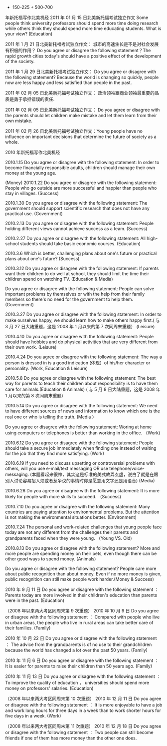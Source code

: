 - 150-225 + 500-700

年新托福写作北美机经
2011 年 01 月 15 日北美新托福考试独立作文
Some people think university professors should spend more time doing research while others think they should spend more time educating students. What is your view?
(Education)

2011 年 1 月 21 日北美新托福考试独立作文：
城市的高速生长是不是对社会发展有积极的作用？
Do you agree or disagree the following statement？The rapid growth cities today's should have a positive effect of the development of the society.

2011 年 1 月 29 日北美新托福考试独立作文：
Do you agree or disagree with the following statement? Because the world is changing so quickly, people now are less happy and less satisfied than people in the past.

2011 年 02 月 05 日北美新托福考试独立作文：
政治领袖跟商业领袖最重要的品质是勇于承担错误的责任.

2011 年 02 月 05 日北美新托福考试独立作文：
Do you agree or disagree with the parents should let children make mistake and let them learn from their own mistake.

2011 年 02 月 26 日北美新托福考试独立作文：Young people have no influence on important decisions that determine the future of society as a whole.

2010 年新托福写作北美机经

2010.1.15
Do you agree or disagree with the following statement: In order to become financially responsible adults, children should manage their own money at the young age.

(Money)
2010.1.22
Do you agree or disagree with the following statement:
People who go outside are more successful and happier than people who stay in villages.
(Success)

2010.1.30
Do you agree or disagree with the following statement:
The government should support scientific research that does not have any practical use.
(Government)

2010.2.13
Do you agree or disagree with the following statement:
People holding different views cannot achieve success as a team.
(Success)

2010.2.27
Do you agree or disagree with the following statement:
All high-school students should take basic economic courses.
(Education)

2010.3.6
Which is better, challenging plans about one's future or practical plans about one's future?
(Success)

2010.3.12
Do you agree or disagree with the following statement: If parents want their children to do
well at school, they should limit the time their children spend on watching TV.
(Education & Media)

Do you agree or disagree with the following statement: People can solve important problems by themselves or with the help from their family members so there's no need for the government to help them.
(Government)

2010.3.27
Do you agree or disagree with the following statement:
In order to make ourselves happy, we should learn how to make others happy first.( 与 3 月 27 日大陆重题，这是 2008 年 1 月以来的第 7 次同周末重题）
(Leisure)

2010.4.10
Do you agree or disagree with the following statement:
People should have hobbies and do physical activities that are very different from their own work.
(Leisure)

2010.4.24
Do you agree or disagree with the following statement:
The way a person is dressed in is a good indication (体现）of his/her character or personality.
(Work, Education & Leisure)

2010.5.8
Do you agree or disagree with the following statement:
The best way for parents to teach their children about responsibility is to have them care for animals.(Education & Animals)
( 与 5 月 8 日大陆重题，这是 2008 年 1 月以来的第 8 次同周末重题）

2010.5.14
Do you agree or disagree with the following statement:
We need to have different sources of news and information to know which one is the real one or who is telling the truth.
(Media ）

Do you agree or disagree with the following statement:
Woring at home using computers or telephones is better than working in the office.
（Work)

2010.6.12
Do you agree or disagree with the following statement: People should take a secure job immediately when finding one instead of waiting for the job that they find more satisfying.
(Work)

2010.6.19
If you need to discuss upsetting or controversial problems with others, will you use e-mail/text messaging OR use telephone/voice-messaging. (本题看起来很神，其实这是标准的美式故弄玄虚，说白了就是在跟别人讨论容易招人烦或者惹争议的事情时你是愿意用文字还是用语音)
(Media)

2010.6.26
Do you agree or disagree with the following statement:
It is more likely for people with more skills to succeed.
（Success)

2010.7.10
Do you agree or disagree with the following statement:
Many countries are paying attention to environmental problems. But the attention is not making the environmental situations better.
(Environment)

2010.7.24
The personal and work-related challenges that young people face today are not any different from the challenges their parents and grandparents faced when they were young. （Young VS. Old)

2010.8.13
Do you agree or disagree with the following statement? More and more people are
spending money on their pets, even though there can be other good ways to spend money.
(Animals)

Do you agree or disagree with the following statement? People care more about public recognition than about money. Even if no more money is given, public recognition can still make people work harder.(Money & Success)

2010 年 9 月 11 日
Do you agree or disagree with the following statement ：
Parents today are more involved in their children's education than parents were in the past.
(Education)

（2008 年以来两大考区同周末第 9 次重题）
2010 年 10 月 9 日
Do you agree or disagree with the following statement ：
Compared with people who live in urban areas, the people who live in rural areas can take better care of their families.
(Family)

2010 年 10 月 22 日
Do you agree or disagree with the following statement ：
The advice from the grandparents is of no use to their grandchildren because the world has changed a lot over the past 50 years.
(Family)

2010 年 11 月 6 日
Do you agree or disagree with the following statement ：
It is easier for parents to raise their children than 50 years ago. (Family)

2010 年 11 月 13 日
Do you agree or disagree with the following statement ：
To improve the quality of education ， universities should spend more money on professors' salaries.
(Education)

（2008 年以来两大考区同周末第 10 次重题）
2010 年 12 月 11 日
Do you agree or disagree with the following statement ：
It is more enjoyable to have a job and work long hours for three days in a week than to work shorter hours for five days in a week.
(Work)

（2008 年以来两大考区同周末第 11 次重题）
2010 年 12 月 18 日
Do you agree or disagree with the following statement ：
Two people can still become friends if one of them has more money than the other one does.
